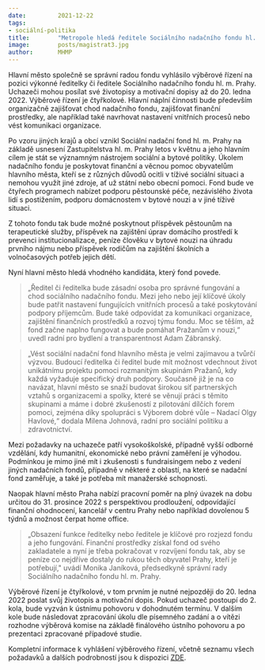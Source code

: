 ```yaml
---
date:         2021-12-22
tags:        
- sociální-politika
title:        "Metropole hledá ředitele Sociálního nadačního fondu hl. m. Prahy"
image: 	      posts/magistrat3.jpg
author:       MHMP
---
```

 
Hlavní město společně se správní radou fondu vyhlásilo výběrové řízení na pozici výkonné ředitelky či ředitele Sociálního nadačního fondu hl. m. Prahy. Uchazeči mohou posílat své životopisy a motivační dopisy až do 20. ledna 2022. Výběrové řízení je čtyřkolové. Hlavní náplní činnosti bude především organizačně zajišťovat chod nadačního fondu, zajišťovat finanční prostředky, ale například také navrhovat nastavení vnitřních procesů nebo vést komunikaci organizace.

Po vzoru jiných krajů a obcí vznikl Sociální nadační fond hl. m. Prahy na základě usnesení Zastupitelstva hl. m. Prahy letos v květnu a jeho hlavním cílem je stát se významným nástrojem sociální a bytové politiky. Úkolem nadačního fondu je poskytovat finanční a věcnou pomoc obyvatelům hlavního města, kteří se z různých důvodů ocitli v tíživé sociální situaci a nemohou využít jiné zdroje, ať už státní nebo obecní pomoci. Fond bude ve čtyřech programech nabízet podporu pěstounské péče, nezávislého života lidí s postižením, podporu domácnostem v bytové nouzi a v jiné tíživé situaci.

Z tohoto fondu tak bude možné poskytnout příspěvek pěstounům na terapeutické služby, příspěvek na zajištění úprav domácího prostředí k prevenci institucionalizace, peníze člověku v bytové nouzi na úhradu prvního nájmu nebo příspěvek rodičům na zajištění školních a volnočasových potřeb jejich dětí.

Nyní hlavní město hledá vhodného kandidáta, který fond povede. 

 > „Ředitel či ředitelka bude zásadní osoba pro správné fungování a chod sociálního nadačního fondu. Mezi jeho nebo její klíčové úkoly bude patřit nastavení fungujících vnitřních procesů a také poskytování podpory příjemcům. Bude také odpovídat za komunikaci organizace, zajištění finančních prostředků a rozvoj týmu fondu. Moc se těším, až fond začne naplno fungovat a bude pomáhat Pražanům v nouzi,“ uvedl radní pro bydlení a transparentnost Adam Zábranský.

> „Vést sociální nadační fond hlavního města je velmi zajímavou a tvůrčí výzvou. Budoucí ředitelka či ředitel bude mít možnost vdechnout život unikátnímu projektu pomoci rozmanitým skupinám Pražanů, kdy každá vyžaduje specifický druh podpory. Současně již je na co navázat, hlavní město se snaží budovat širokou síť partnerských vztahů s organizacemi a spolky, které se věnují práci s těmito skupinami a máme i dobré zkušeností z pilotování dílčích forem pomoci, zejména díky spolupráci s Výborem dobré vůle – Nadací Olgy Havlové,“ dodala Milena Johnová, radní pro sociální politiku a zdravotnictví.

Mezi požadavky na uchazeče patří vysokoškolské, případně vyšší odborné vzdělání, kdy humanitní, ekonomické nebo právní zaměření je výhodou. Podmínkou je mimo jiné mít i zkušenosti s fundraisingem nebo z vedení jiných nadačních fondů, případně v některé z oblastí, na které se nadační fond zaměřuje, a také je potřeba mít manažerské schopnosti.

Naopak hlavní město Praha nabízí pracovní poměr na plný úvazek na dobu určitou do 31. prosince 2022 s perspektivou prodloužení, odpovídající finanční ohodnocení, kancelář v centru Prahy nebo například dovolenou 5 týdnů a možnost čerpat home office.

> „Obsazení funkce ředitelky nebo ředitele je klíčové pro rozjezd fondu a jeho fungování. Finanční prostředky získal fond od svého zakladatele a nyní je třeba pokračovat v rozvíjení fondu tak, aby se peníze co nejdříve dostaly do rukou těch obyvatel Prahy, kteří je potřebují," uvádí Monika Janíková, předsedkyně správní rady Sociálního nadačního fondu hl. m. Prahy.

Výběrové řízení je čtyřkolové, v tom prvním je nutné nejpozději do 20. ledna 2022 poslat svůj životopis a motivační dopis. Pokud uchazeč postoupí do 2. kola, bude vyzván k ústnímu pohovoru v dohodnutém termínu. V dalším kole bude následovat zpracování úkolu dle písemného zadání a o vítězi rozhodne výběrová komise na základě finálového ústního pohovoru a po prezentaci zpracované případové studie.

Kompletní informace k vyhlášení výběrového řízení, včetně seznamu všech požadavků a dalších podrobností jsou k dispozici [ZDE](https://www.praha.eu/jnp/cz/o_meste/magistrat/kariera/vyberova_rizeni_red_organizaci/vykonny_reditel_socialniho_nadacniho_fondu.html).
